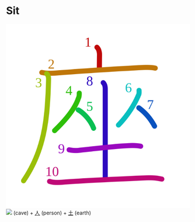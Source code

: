 # Sit
![5ea7](../kanji-colorize/5ea7.svg)
[![](http://www.kanjidamage.com/assets/radsmall/cave-caf2c91b2b5a1cec0ce1ffe9e8804e6de933e622f8b79893317be2ac81092b2e.jpg)](http://www.kanjidamage.com/kanji/1123-cave) (cave) + [人](人.md) (person) + [土](土.md) (earth) 